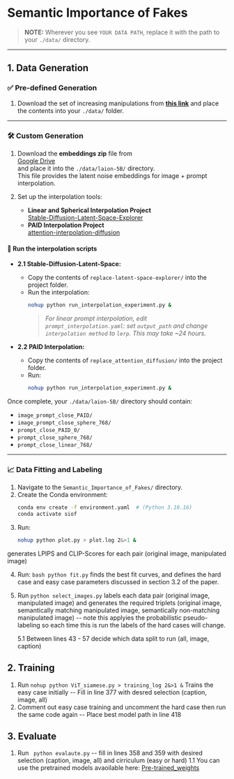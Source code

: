 # Semantic Importance of Fakes

> **NOTE:** Wherever you see `YOUR DATA PATH`, replace it with the path to your `./data/` directory.

---

## 1. Data Generation

### ✅ Pre-defined Generation

1. Download the set of increasing manipulations from **[this link](<>)** and place the contents into your `./data/` folder.

---

### 🛠️ Custom Generation

1. Download the **embeddings zip** file from  
   [Google Drive](https://drive.google.com/file/d/18SEK2DObfhH4U9Bxw9Qb2DH3xRGy5Q_k/view?usp=sharing)  
   and place it into the `./data/laion-5B/` directory.  
   This file provides the latent noise embeddings for image + prompt interpolation.

2. Set up the interpolation tools:
   - **Linear and Spherical Interpolation Project**  
     [Stable-Diffusion-Latent-Space-Explorer](https://github.com/alen-smajic/Stable-Diffusion-Latent-Space-Explorer)
   - **PAID Interpolation Project**  
     [attention-interpolation-diffusion](https://github.com/QY-H00/attention-interpolation-diffusion)

#### 🔄 Run the interpolation scripts

- **2.1 Stable-Diffusion-Latent-Space:**
  - Copy the contents of `replace-latent-space-explorer/` into the project folder.
  - Run the interpolation:
    ```bash
    nohup python run_interpolation_experiment.py &
    ```
    > *For linear prompt interpolation, edit `prompt_interpolation.yaml`: set `output_path` and change `interpolation method` to `lerp`. This may take ~24 hours.*

- **2.2 PAID Interpolation:**
  - Copy the contents of `replace_attention_diffusion/` into the project folder.
  - Run:
    ```bash
    nohup python run_interpolation_experiment.py &
    ```

Once complete, your `./data/laion-5B/` directory should contain:

- `image_prompt_close_PAID/`  
- `image_prompt_close_sphere_768/`  
- `prompt_close_PAID_0/`  
- `prompt_close_sphere_768/`  
- `prompt_close_linear_768/`

---

### 📈 Data Fitting and Labeling

1. Navigate to the `Semantic_Importance_of_Fakes/` directory.
2. Create the Conda environment:
   ```bash
   conda env create -f environment.yaml  # (Python 3.10.16)
   conda activate siof
   
3. Run:
    ```bash
   nohup python plot.py > plot.log 2&>1 &
generates LPIPS and CLIP-Scores for each pair (original image, manipulated image)

4. Run: `bash python fit.py` finds the best fit curves, and defines the hard case and easy case parameters discussed in section 3.2 of the paper.
   
5. Run ```python select_images.py``` labels each data pair (original image, manipulated image) and generates the required triplets (original image, semantically matching manipulated image, semantically non-matching manipulated image) -- note this applyies the probabilistic pseudo-labeling so each time this is run the labels of the hard cases will change.
   
   5.1 Between lines 43 - 57 decide which data split to run (all, image, caption)

## 2. Training
1. Run ```nohup python ViT_siamese.py > training_log 2&>1 &``` Trains the easy case initially -- Fill in line 377 with desred selection (caption, image, all)
2. Comment out easy case training and uncomment the hard case then run the same code again -- Place best model path in line 418

## 3. Evaluate
1. Run ``` python evalaute.py``` -- fill in lines 358 and 359 with desired selection (caption, image, all) and cirriculum (easy or hard)
    1.1 You can use the pretrained models avaoilable here: [Pre-trained_weights](https://drive.google.com/drive/folders/1xr4T_7dXJ3LV_zumrI08SxdwoycRVDSn?usp=sharing)
